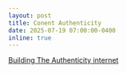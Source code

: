 ```yaml
---
layout: post
title: Conent Authenticity
date: 2025-07-19 07:00:00-0400
inline: true
---
```


<a href="https://nadgowdas.github.io/blog/2025/authentic_internet/" target="blank">Building The Authenticity internet</a> 

 
